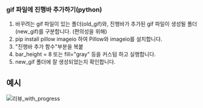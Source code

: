 ### gif 파일에 진행바 추가하기(python)

1. 바꾸려는 gif 파일이 있는 폴더(old_gif)와, 진행바가 추가된 gif 파일이 생성될 폴더(new_gif)를 구분합니다. (편의성을 위해)
2. pip install pillow imageio 하여 Pillow와 imageio를 설치합니다.
3. "진행바 추가 함수"부분을 복붙
4. bar_height = 8 또는 fill="gray" 등을 커스텀 하고 실행합니다.
5. new_gif 폴더에 잘 생성되었는지 확인합니다.

## 예시
![리뷰_with_progress](https://github.com/user-attachments/assets/d8b839e2-186e-4867-b78a-06d3f7bf55b7)
